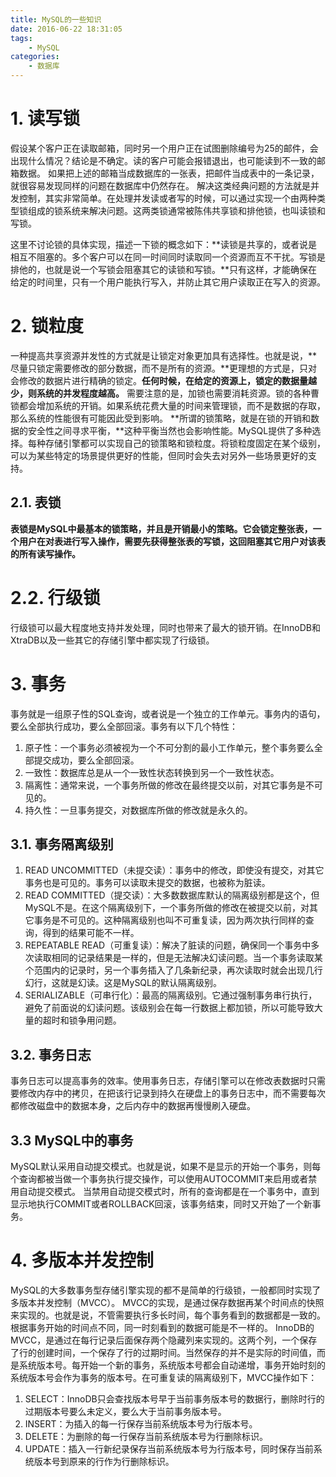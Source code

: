 ```yaml
---
title: MySQL的一些知识
date: 2016-06-22 18:31:05
tags:
	- MySQL
categories:
	- 数据库
---
```


# 1. 读写锁

假设某个客户正在读取邮箱，同时另一个用户正在试图删除编号为25的邮件，会出现什么情况？结论是不确定。读的客户可能会报错退出，也可能读到不一致的邮箱数据。
如果把上述的邮箱当成数据库的一张表，把邮件当成表中的一条记录，就很容易发现同样的问题在数据库中仍然存在。
解决这类经典问题的方法就是并发控制，其实非常简单。在处理并发读或者写的时候，可以通过实现一个由两种类型锁组成的锁系统来解决问题。这两类锁通常被陈伟共享锁和排他锁，也叫读锁和写锁。
<!--more-->
这里不讨论锁的具体实现，描述一下锁的概念如下：**读锁是共享的，或者说是相互不阻塞的。多个客户可以在同一时间同时读取同一个资源而互不干扰。写锁是排他的，也就是说一个写锁会阻塞其它的读锁和写锁。**只有这样，才能确保在给定的时间里，只有一个用户能执行写入，并防止其它用户读取正在写入的资源。

# 2. 锁粒度

一种提高共享资源并发性的方式就是让锁定对象更加具有选择性。也就是说，**尽量只锁定需要修改的部分数据，而不是所有的资源。**更理想的方式是，只对会修改的数据片进行精确的锁定。**任何时候，在给定的资源上，锁定的数据量越少，则系统的并发程度越高。**
需要注意的是，加锁也需要消耗资源。锁的各种曹锁都会增加系统的开销。如果系统花费大量的时间来管理锁，而不是数据的存取，那么系统的性能很有可能因此受到影响。
**所谓的锁策略，就是在锁的开销和数据的安全性之间寻求平衡，**这种平衡当然也会影响性能。MySQL提供了多种选择。每种存储引擎都可以实现自己的锁策略和锁粒度。将锁粒度固定在某个级别，可以为某些特定的场景提供更好的性能，但同时会失去对另外一些场景更好的支持。

## 2.1. 表锁

**表锁是MySQL中最基本的锁策略，并且是开销最小的策略。它会锁定整张表，一个用户在对表进行写入操作，需要先获得整张表的写锁，这回阻塞其它用户对该表的所有读写操作。**

# 2.2. 行级锁

行级锁可以最大程度地支持并发处理，同时也带来了最大的锁开销。在InnoDB和XtraDB以及一些其它的存储引擎中都实现了行级锁。

# 3. 事务

事务就是一组原子性的SQL查询，或者说是一个独立的工作单元。事务内的语句，要么全部执行成功，要么全部回滚。事务有以下几个特性：

1. 原子性：一个事务必须被视为一个不可分割的最小工作单元，整个事务要么全部提交成功，要么全部回滚。
2. 一致性：数据库总是从一个一致性状态转换到另一个一致性状态。
3. 隔离性：通常来说，一个事务所做的修改在最终提交以前，对其它事务是不可见的。
4. 持久性：一旦事务提交，对数据库所做的修改就是永久的。

## 3.1. 事务隔离级别

1. READ UNCOMMITTED（未提交读）：事务中的修改，即使没有提交，对其它事务也是可见的。事务可以读取未提交的数据，也被称为脏读。
2. READ COMMITTED（提交读）：大多数数据库默认的隔离级别都是这个，但MySQL不是。在这个隔离级别下，一个事务所做的修改在被提交以前，对其它事务是不可见的。这种隔离级别也叫不可重复读，因为两次执行同样的查询，得到的结果可能不一样。
3. REPEATABLE READ（可重复读）：解决了脏读的问题，确保同一个事务中多次读取相同的记录结果是一样的，但是无法解决幻读问题。当一个事务读取某个范围内的记录时，另一个事务插入了几条新纪录，再次读取时就会出现几行幻行，这就是幻读。这是MySQL的默认隔离级别。
4. SERIALIZABLE（可串行化）：最高的隔离级别。它通过强制事务串行执行，避免了前面说的幻读问题。该级别会在每一行数据上都加锁，所以可能导致大量的超时和锁争用问题。

## 3.2. 事务日志

事务日志可以提高事务的效率。使用事务日志，存储引擎可以在修改表数据时只需要修改内存中的拷贝，在把该行记录到持久在硬盘上的事务日志中，而不需要每次都修改磁盘中的数据本身，之后内存中的数据再慢慢刷入硬盘。

## 3.3 MySQL中的事务

MySQL默认采用自动提交模式。也就是说，如果不是显示的开始一个事务，则每个查询都被当做一个事务执行提交操作，可以使用AUTOCOMMIT来启用或者禁用自动提交模式。
当禁用自动提交模式时，所有的查询都是在一个事务中，直到显示地执行COMMIT或者ROLLBACK回滚，该事务结束，同时又开始了一个新事务。

# 4. 多版本并发控制

MySQL的大多数事务型存储引擎实现的都不是简单的行级锁，一般都同时实现了多版本并发控制（MVCC）。
MVCC的实现，是通过保存数据再某个时间点的快照来实现的。也就是说，不管需要执行多长时间，每个事务看到的数据都是一致的。根据事务开始的时间点不同，同一时刻看到的数据可能是不一样的。
InnoDB的MVCC，是通过在每行记录后面保存两个隐藏列来实现的。这两个列，一个保存了行的创建时间，一个保存了行的过期时间。当然保存的并不是实际的时间值，而是系统版本号。每开始一个新的事务，系统版本号都会自动递增，事务开始时刻的系统版本号会作为事务的版本号。在可重复读的隔离级别下，MVCC操作如下：

1. SELECT：InnoDB只会查找版本号早于当前事务版本号的数据行，删除时行的过期版本号要么未定义，要么大于当前事务版本号。
2. INSERT：为插入的每一行保存当前系统版本号为行版本号。
3. DELETE：为删除的每一行保存当前系统版本号为行删除标识。
4. UPDATE：插入一行新纪录保存当前系统版本号为行版本号，同时保存当前系统版本号到原来的行作为行删除标识。
